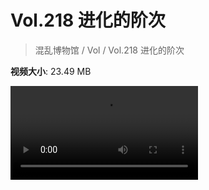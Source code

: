 # Vol.218 进化的阶次

> 混乱博物馆 / Vol / Vol.218 进化的阶次

**视频大小**: 23.49 MB

<div class="video"><video src="https://file.hsyhx.top/archive/218.mp4" controls preload>🤔 您的浏览器不支持 video 标签</video></div>